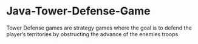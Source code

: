 # Java-Tower-Defense-Game
Tower Defense games are strategy games where the goal is to defend the player’s territories by obstructing the advance of the enemies troops
